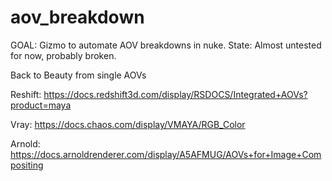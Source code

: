 # aov_breakdown
GOAL: Gizmo to automate AOV breakdowns in nuke.
State: Almost untested for now, probably broken.


Back to Beauty from single AOVs

Reshift: https://docs.redshift3d.com/display/RSDOCS/Integrated+AOVs?product=maya

Vray: https://docs.chaos.com/display/VMAYA/RGB_Color

Arnold: https://docs.arnoldrenderer.com/display/A5AFMUG/AOVs+for+Image+Compositing
